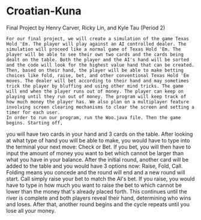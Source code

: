 # Croatian-Kuna
Final Project by Henry Carver, Ricky Lin, and Kyle Tau (Period 2)
	
	For our final project, we will create a simulation of the game Texas Hold 'Em. The player will play against an AI controlled dealer. The simulation will proceed like a normal game of Texas Hold 'Em. The player will be able to see their own two cards and the cards being dealt on the table. Both the player and the AI's hand will be sorted and the code will look for the highest value hand that can be created. Then, based on their hand, the player will be able to make betting choices like fold, raise, bet, and other conventional Texas Hold 'Em moves. The dealer will bet according to their hand and may sometimes trick the player by bluffing and using other mind tricks. The game will end when the player runs out of money. The player can keep on playing until they run out of money. The program will keep track of how much money the player has. We also plan on a multiplayer feature involving screen clearing mechanisms to clear the screen and setting a timer for each user. 
	In order to run our program, run the Woo.java file. Then the game begins. Starting off,
you will have two cards in your hand and 3 cards on the table. After looking at what type of hand
you will be able to make, you would have to type into the terminal your next move: Check or Bet.
If you bet, you will then have to input the amount of money you want to bet which cannot be larger
than what you have in your balance. After the initial round, another card will be added to the
table and you would have 3 options now: Raise, Fold, Call. Folding means you concede and the round
will end and a new round will start. Call simply raise your bet to match the AI's bet. If you 
raise, you would have to type in how much you want to raise the bet to which cannot be lower than
the money that's already placed forth. This continues until the river is complete and both players
reveal their hand, determining who wins and loses. After that, another round begins and the cycle
repeats until you lose all your money.   
